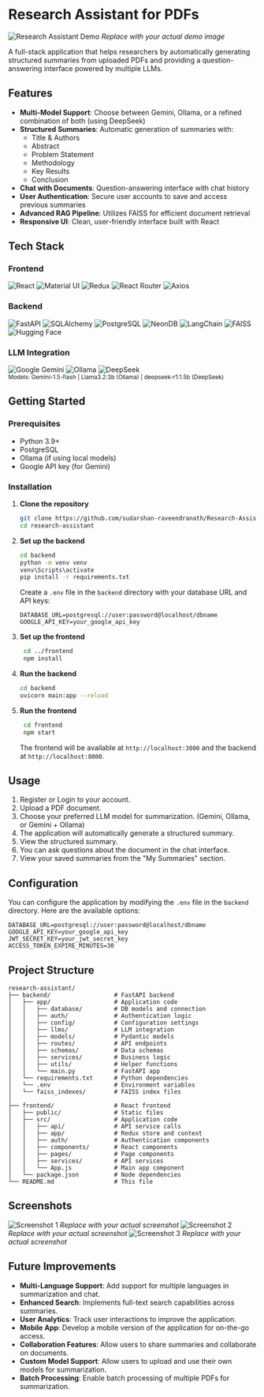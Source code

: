 # Research Assistant for PDFs

![Research Assistant Demo](./screenshots/Screenshot1.png) *Replace with your actual demo image*

A full-stack application that helps researchers by automatically generating structured summaries from uploaded PDFs and providing a question-answering interface powered by multiple LLMs.

## Features

- **Multi-Model Support**: Choose between Gemini, Ollama, or a refined combination of both (using DeepSeek)
- **Structured Summaries**: Automatic generation of summaries with:
  - Title & Authors
  - Abstract
  - Problem Statement
  - Methodology
  - Key Results
  - Conclusion
- **Chat with Documents**: Question-answering interface with chat history
- **User Authentication**: Secure user accounts to save and access previous summaries
- **Advanced RAG Pipeline**: Utilizes FAISS for efficient document retrieval
- **Responsive UI**: Clean, user-friendly interface built with React

## Tech Stack

### Frontend

<p align="left">
  <img src="https://img.shields.io/badge/React-20232A?style=for-the-badge&logo=react&logoColor=61DAFB" alt="React" />
  <img src="https://img.shields.io/badge/Material%20UI-007FFF?style=for-the-badge&logo=mui&logoColor=white" alt="Material UI" />
  <img src="https://img.shields.io/badge/Redux-593D88?style=for-the-badge&logo=redux&logoColor=white" alt="Redux" />
  <img src="https://img.shields.io/badge/React_Router-CA4245?style=for-the-badge&logo=react-router&logoColor=white" alt="React Router" />
  <img src="https://img.shields.io/badge/Axios-5A29E4?style=for-the-badge&logo=axios&logoColor=white" alt="Axios" />
</p>

### Backend

<p align="left">
  <img src="https://img.shields.io/badge/FastAPI-005571?style=for-the-badge&logo=fastapi" alt="FastAPI" />
  <img src="https://img.shields.io/badge/SQLAlchemy-1C1C1C?style=for-the-badge&logo=python&logoColor=white" alt="SQLAlchemy" />
  <img src="https://img.shields.io/badge/PostgreSQL-316192?style=for-the-badge&logo=postgresql&logoColor=white" alt="PostgreSQL" />
  <img src="https://img.shields.io/badge/NeonDB-00f000?style=for-the-badge&logo=neondatabase&logoColor=white" alt="NeonDB" />
  <img src="https://img.shields.io/badge/LangChain-00A67E?style=for-the-badge&logo=langchain&logoColor=white" alt="LangChain" />
  <img src="https://img.shields.io/badge/FAISS-FF6B00?style=for-the-badge&logo=facebook&logoColor=white" alt="FAISS" />
  <img src="https://img.shields.io/badge/Hugging%20Face-FFD21E?style=for-the-badge&logo=huggingface&logoColor=black" alt="Hugging Face" />
</p>

### LLM Integration

<p align="left">
  <img src="https://img.shields.io/badge/Google%20Gemini-4285F4?style=for-the-badge&logo=google&logoColor=white" alt="Google Gemini" />
  <img src="https://img.shields.io/badge/Ollama-7D7DFF?style=for-the-badge&logo=ollama&logoColor=white" alt="Ollama" />
  <img src="https://img.shields.io/badge/DeepSeek-00CCFF?style=for-the-badge&logo=deepseek&logoColor=black" alt="DeepSeek" />
  <br>
  <small>Models: Gemini-1.5-flash | Llama3.2:3b (Ollama) | deepseek-r1:1.5b (DeepSeek)</small>
</p>

## Getting Started

### Prerequisites

- Python 3.9+
- PostgreSQL
- Ollama (if using local models)
- Google API key (for Gemini)

### Installation

1. **Clone the repository**

   ```bash
   git clone https://github.com/sudarshan-raveendranath/Research-Assistant-for-PDFs.git
   cd research-assistant
    ```
2. **Set up the backend**

   ```bash
   cd backend
   python -m venv venv
   venv\Scripts\activate
   pip install -r requirements.txt
   ```

   Create a `.env` file in the `backend` directory with your database URL and API keys:

   ```plaintext
   DATABASE_URL=postgresql://user:password@localhost/dbname
   GOOGLE_API_KEY=your_google_api_key
   ```
3. **Set up the frontend**

   ```bash
    cd ../frontend
    npm install
    ```
4. **Run the backend**

   ```bash
   cd backend
   uvicorn main:app --reload
   ```
5. **Run the frontend**

   ```bash
    cd frontend
    npm start
    ```
   The frontend will be available at `http://localhost:3000` and the backend at `http://localhost:8000`.

## Usage
1. Register or Login to your account.
2. Upload a PDF document.
3. Choose your preferred LLM model for summarization. (Gemini, Ollama, or Gemini + Ollama)
3. The application will automatically generate a structured summary.
4. View the structured summary.
4. You can ask questions about the document in the chat interface.
5. View your saved summaries from the "My Summaries" section.

## Configuration
You can configure the application by modifying the `.env` file in the `backend` directory. Here are the available options:

```plaintext
DATABASE_URL=postgresql://user:password@localhost/dbname
GOOGLE_API_KEY=your_google_api_key
JWT_SECRET_KEY=your_jwt_secret_key
ACCESS_TOKEN_EXPIRE_MINUTES=30
```

## Project Structure

```
research-assistant/
├── backend/                  # FastAPI backend
│   ├── app/                  # Application code
│   │   ├── database/         # DB models and connection
│   │   ├── auth/             # Authentication logic
│   │   ├── config/           # Configuration settings
│   │   ├── llms/             # LLM integration
│   │   ├── models/           # Pydantic models
│   │   ├── routes/           # API endpoints
│   │   ├── schemas/          # Data schemas
│   │   ├── services/         # Business logic
│   │   ├── utils/            # Helper functions
│   │   └── main.py           # FastAPI app
│   └── requirements.txt      # Python dependencies
│   └── .env                  # Environment variables
│   └── faiss_indexes/        # FAISS index files
│
├── frontend/                 # React frontend
│   ├── public/               # Static files
│   ├── src/                  # Application code
│   │   ├── api/              # API service calls
│   │   ├── app/              # Redux store and context
│   │   ├── auth/             # Authentication components
│   │   ├── components/       # React components
│   │   ├── pages/            # Page components
│   │   ├── services/         # API services
│   │   └── App.js            # Main app component
│   └── package.json          # Node dependencies
└── README.md                 # This file
```

## Screenshots
![Screenshot 1](./screenshots/Screenshot2.png) *Replace with your actual screenshot*
![Screenshot 2](./screenshots/Screenshot3.png) *Replace with your actual screenshot*
![Screenshot 3](./screenshots/Screenshot4.png) *Replace with your actual screenshot*

## Future Improvements

- **Multi-Language Support**: Add support for multiple languages in summarization and chat.
- **Enhanced Search**: Implements full-text search capabilities across summaries.
- **User Analytics**: Track user interactions to improve the application.
- **Mobile App**: Develop a mobile version of the application for on-the-go access.
- **Collaboration Features**: Allow users to share summaries and collaborate on documents.
- **Custom Model Support**: Allow users to upload and use their own models for summarization.
- **Batch Processing**: Enable batch processing of multiple PDFs for summarization.
   
   

